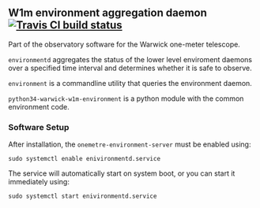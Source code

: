 ## W1m environment aggregation daemon [![Travis CI build status](https://travis-ci.org/warwick-one-metre/environmentd.svg?branch=master)](https://travis-ci.org/warwick-one-metre/environmentd)

Part of the observatory software for the Warwick one-meter telescope.

`environmentd` aggregates the status of the lower level enviroment daemons over a specified time interval and determines whether it is safe to observe.

`environment` is a commandline utility that queries the environment daemon.

`python34-warwick-w1m-environment` is a python module with the common environment code.

### Software Setup

After installation, the `onemetre-environment-server` must be enabled using:
```
sudo systemctl enable enivironmentd.service
```

The service will automatically start on system boot, or you can start it immediately using:
```
sudo systemctl start enivironmentd.service
```
